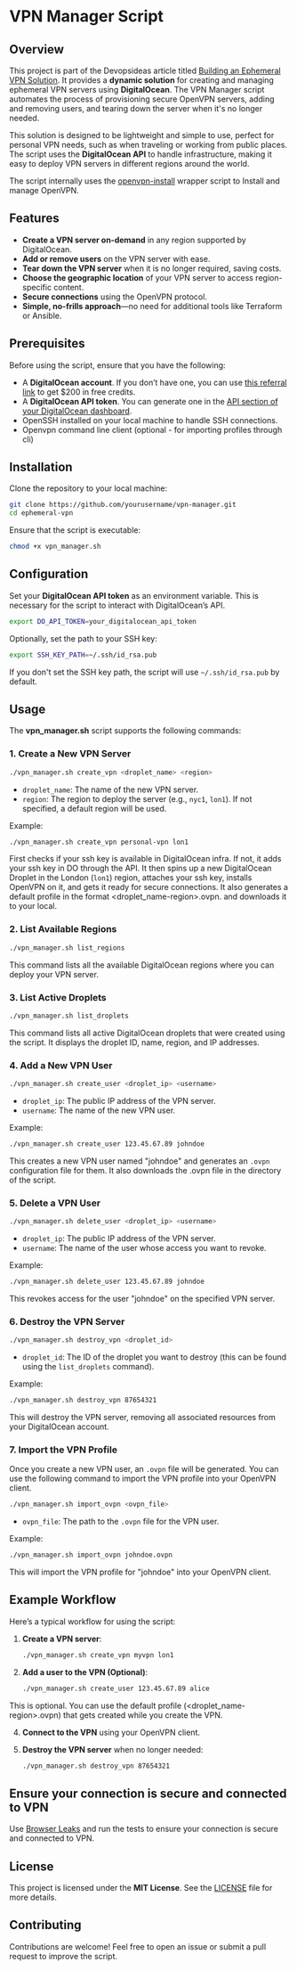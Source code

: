 
# VPN Manager Script

## Overview

This project is part of the Devopsideas article titled [Building an Ephemeral VPN Solution](https://devopsideas.com/building-an-ephemeral-vpn-solution-a-devops-and-sre-approach-for-personal-use/). It provides a **dynamic solution** for creating and managing ephemeral VPN servers using **DigitalOcean**. The VPN Manager script automates the process of provisioning secure OpenVPN servers, adding and removing users, and tearing down the server when it's no longer needed.

This solution is designed to be lightweight and simple to use, perfect for personal VPN needs, such as when traveling or working from public places. The script uses the **DigitalOcean API** to handle infrastructure, making it easy to deploy VPN servers in different regions around the world.

The script internally uses the [openvpn-install](https://github.com/angristan/openvpn-install) wrapper script to Install and manage OpenVPN.

## Features

- **Create a VPN server on-demand** in any region supported by DigitalOcean.
- **Add or remove users** on the VPN server with ease.
- **Tear down the VPN server** when it is no longer required, saving costs.
- **Choose the geographic location** of your VPN server to access region-specific content.
- **Secure connections** using the OpenVPN protocol.
- **Simple, no-frills approach**—no need for additional tools like Terraform or Ansible.

## Prerequisites

Before using the script, ensure that you have the following:
- A **DigitalOcean account**. If you don’t have one, you can use [this referral link](https://devopsideas.com/recommends/digitalocean_cloud) to get $200 in free credits.
- A **DigitalOcean API token**. You can generate one in the [API section of your DigitalOcean dashboard](https://cloud.digitalocean.com/account/api/tokens).
- OpenSSH installed on your local machine to handle SSH connections.
- Openvpn command line client (optional - for importing profiles through cli)

## Installation

Clone the repository to your local machine:

```bash
git clone https://github.com/yourusername/vpn-manager.git
cd ephemeral-vpn
```

Ensure that the script is executable:

```bash
chmod +x vpn_manager.sh
```

## Configuration

Set your **DigitalOcean API token** as an environment variable. This is necessary for the script to interact with DigitalOcean’s API.

```bash
export DO_API_TOKEN=your_digitalocean_api_token
```

Optionally, set the path to your SSH key:

```bash
export SSH_KEY_PATH=~/.ssh/id_rsa.pub
```

If you don't set the SSH key path, the script will use `~/.ssh/id_rsa.pub` by default.

## Usage

The **vpn_manager.sh** script supports the following commands:

### 1. Create a New VPN Server

```bash
./vpn_manager.sh create_vpn <droplet_name> <region>
```

- `droplet_name`: The name of the new VPN server.
- `region`: The region to deploy the server (e.g., `nyc1`, `lon1`). If not specified, a default region will be used.

Example:

```bash
./vpn_manager.sh create_vpn personal-vpn lon1
```

First checks if your ssh key is available in DigitalOcean infra. If not, it adds your ssh key in DO through the API. It then spins up a new DigitalOcean Droplet in the London (`lon1`) region, attaches your ssh key, installs OpenVPN on it, and gets it ready for secure connections. It also generates a default profile in the format <droplet_name-region>.ovpn. and downloads it to your local.

### 2. List Available Regions

```bash
./vpn_manager.sh list_regions
```

This command lists all the available DigitalOcean regions where you can deploy your VPN server.

### 3. List Active Droplets

```bash
./vpn_manager.sh list_droplets
```

This command lists all active DigitalOcean droplets that were created using the script. It displays the droplet ID, name, region, and IP addresses.

### 4. Add a New VPN User

```bash
./vpn_manager.sh create_user <droplet_ip> <username>
```

- `droplet_ip`: The public IP address of the VPN server.
- `username`: The name of the new VPN user.

Example:

```bash
./vpn_manager.sh create_user 123.45.67.89 johndoe
```

This creates a new VPN user named "johndoe" and generates an `.ovpn` configuration file for them. It also downloads the .ovpn file in the directory of the script.

### 5. Delete a VPN User

```bash
./vpn_manager.sh delete_user <droplet_ip> <username>
```

- `droplet_ip`: The public IP address of the VPN server.
- `username`: The name of the user whose access you want to revoke.

Example:

```bash
./vpn_manager.sh delete_user 123.45.67.89 johndoe
```

This revokes access for the user "johndoe" on the specified VPN server.

### 6. Destroy the VPN Server

```bash
./vpn_manager.sh destroy_vpn <droplet_id>
```

- `droplet_id`: The ID of the droplet you want to destroy (this can be found using the `list_droplets` command).

Example:

```bash
./vpn_manager.sh destroy_vpn 87654321
```

This will destroy the VPN server, removing all associated resources from your DigitalOcean account.

### 7. Import the VPN Profile

Once you create a new VPN user, an `.ovpn` file will be generated. You can use the following command to import the VPN profile into your OpenVPN client.

```bash
./vpn_manager.sh import_ovpn <ovpn_file>
```

- `ovpn_file`: The path to the `.ovpn` file for the VPN user.

Example:

```bash
./vpn_manager.sh import_ovpn johndoe.ovpn
```

This will import the VPN profile for "johndoe" into your OpenVPN client.

## Example Workflow

Here’s a typical workflow for using the script:

1. **Create a VPN server**:
   ```bash
   ./vpn_manager.sh create_vpn myvpn lon1
   ```

2. **Add a user to the VPN (Optional)**:
   ```bash
   ./vpn_manager.sh create_user 123.45.67.89 alice
   ```
  This is optional. You can use the default profile (<droplet_name-region>.ovpn) that gets created while you create the VPN. 

4. **Connect to the VPN** using your OpenVPN client.

5. **Destroy the VPN server** when no longer needed:
   ```bash
   ./vpn_manager.sh destroy_vpn 87654321
   ```

## Ensure your connection is secure and connected to VPN

Use [Browser Leaks](https://browserleaks.com/) and run the tests to ensure your connection is secure and connected to VPN.

## License

This project is licensed under the **MIT License**. See the [LICENSE](LICENSE) file for more details.

## Contributing

Contributions are welcome! Feel free to open an issue or submit a pull request to improve the script.
